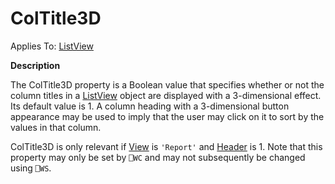 




<h1 class="heading"><span class="name">ColTitle3D</span></h1>

Applies To: [ListView](./listview.md)


**Description**


The ColTitle3D property is a Boolean value that specifies whether or not the column titles in a [ListView](./listview.md) object are displayed with a 3-dimensional effect. Its default value is 1. A column heading with a 3-dimensional button appearance may be used to imply that the user may click on it to sort by the values in that column.


ColTitle3D is only relevant if [View](view.md) is `'Report'` and [Header](header.md) is 1. Note that this property may only be set by `⎕WC` and may not subsequently be changed using `⎕WS`.



